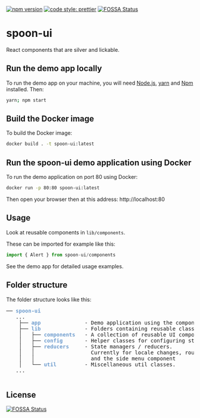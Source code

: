 [![npm version](https://badge.fury.io/js/%40grindrodbank%2Fspoon-ui.svg)](https://badge.fury.io/js/%40grindrodbank%2Fspoon-ui)
[![code style: prettier](https://img.shields.io/badge/code_style-prettier-ff69b4.svg?style=flat)](https://github.com/prettier/prettier)
[![FOSSA Status](https://app.fossa.io/api/projects/git%2Bgithub.com%2FGrindrodBank%2Fspoon-ui.svg?type=shield)](https://app.fossa.io/projects/git%2Bgithub.com%2FGrindrodBank%2Fspoon-ui?ref=badge_shield)
# spoon-ui
React components that are silver and lickable.

## Run the demo app locally
To run the demo app on your machine, you will need [Node.js](https://nodejs.org/en/download/package-manager/), [yarn](https://yarnpkg.com/lang/en/docs/install/) and [Npm](https://www.npmjs.com/get-npm) installed. Then:

```bash
yarn; npm start
```

## Build the Docker image
To build the Docker image:
```bash
docker build . -t spoon-ui:latest
```

## Run the spoon-ui demo application using Docker
To run the demo application on port 80 using Docker:
```bash
docker run -p 80:80 spoon-ui:latest
```

Then open your browser then at this address: http://localhost:80 

## Usage
 Look at reusable components in `lib/components`. 
 
 These can be imported for example like this:

```javascript
import { Alert } from spoon-ui/components
```
 See the demo app for detailed usage examples.

## Folder structure

The folder structure looks like this:

<pre>── <font color="#729FCF"><b>spoon-ui</b></font>
   ...
    ├── <font color="#729FCF"><b>app</b></font>              - Demo application using the components and classes with example usage.
    ├── <font color="#729FCF"><b>lib</b></font>              - Folders containing reusable classes.
    │   ├── <font color="#729FCF"><b>components</b></font>   - A collection of reusable UI components. 
    │   ├── <font color="#729FCF"><b>config</b></font>       - Helper classes for configuring storage, icons, notifications.
    │   ├── <font color="#729FCF"><b>reducers</b></font>     - State managers / reducers. 
    │   │                  Currently for locale changes, route position 
    │   │                  and the side menu component
    │   └── <font color="#729FCF"><b>util</b></font>         - Miscellaneous util classes.
   ...
 </pre>


## License
[![FOSSA Status](https://app.fossa.io/api/projects/git%2Bgithub.com%2FGrindrodBank%2Fspoon-ui.svg?type=large)](https://app.fossa.io/projects/git%2Bgithub.com%2FGrindrodBank%2Fspoon-ui?ref=badge_large)
